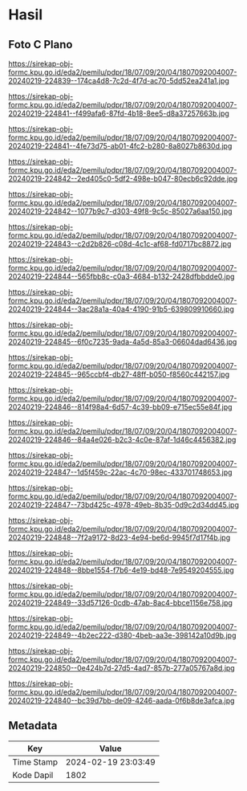 # Hasil

## Foto C Plano

https://sirekap-obj-formc.kpu.go.id/eda2/pemilu/pdpr/18/07/09/20/04/1807092004007-20240219-224839--174ca4d8-7c2d-4f7d-ac70-5dd52ea241a1.jpg

https://sirekap-obj-formc.kpu.go.id/eda2/pemilu/pdpr/18/07/09/20/04/1807092004007-20240219-224841--f499afa6-87fd-4b18-8ee5-d8a37257663b.jpg

https://sirekap-obj-formc.kpu.go.id/eda2/pemilu/pdpr/18/07/09/20/04/1807092004007-20240219-224841--4fe73d75-ab01-4fc2-b280-8a8027b8630d.jpg

https://sirekap-obj-formc.kpu.go.id/eda2/pemilu/pdpr/18/07/09/20/04/1807092004007-20240219-224842--2ed405c0-5df2-498e-b047-80ecb6c92dde.jpg

https://sirekap-obj-formc.kpu.go.id/eda2/pemilu/pdpr/18/07/09/20/04/1807092004007-20240219-224842--1077b9c7-d303-49f8-9c5c-85027a6aa150.jpg

https://sirekap-obj-formc.kpu.go.id/eda2/pemilu/pdpr/18/07/09/20/04/1807092004007-20240219-224843--c2d2b826-c08d-4c1c-af68-fd0717bc8872.jpg

https://sirekap-obj-formc.kpu.go.id/eda2/pemilu/pdpr/18/07/09/20/04/1807092004007-20240219-224844--565fbb8c-c0a3-4684-b132-2428dfbbdde0.jpg

https://sirekap-obj-formc.kpu.go.id/eda2/pemilu/pdpr/18/07/09/20/04/1807092004007-20240219-224844--3ac28a1a-40a4-4190-91b5-639809910660.jpg

https://sirekap-obj-formc.kpu.go.id/eda2/pemilu/pdpr/18/07/09/20/04/1807092004007-20240219-224845--6f0c7235-9ada-4a5d-85a3-06604dad6436.jpg

https://sirekap-obj-formc.kpu.go.id/eda2/pemilu/pdpr/18/07/09/20/04/1807092004007-20240219-224845--965ccbf4-db27-48ff-b050-f8560c442157.jpg

https://sirekap-obj-formc.kpu.go.id/eda2/pemilu/pdpr/18/07/09/20/04/1807092004007-20240219-224846--814f98a4-6d57-4c39-bb09-e715ec55e84f.jpg

https://sirekap-obj-formc.kpu.go.id/eda2/pemilu/pdpr/18/07/09/20/04/1807092004007-20240219-224846--84a4e026-b2c3-4c0e-87af-1d46c4456382.jpg

https://sirekap-obj-formc.kpu.go.id/eda2/pemilu/pdpr/18/07/09/20/04/1807092004007-20240219-224847--1d5f459c-22ac-4c70-98ec-433701748653.jpg

https://sirekap-obj-formc.kpu.go.id/eda2/pemilu/pdpr/18/07/09/20/04/1807092004007-20240219-224847--73bd425c-4978-49eb-8b35-0d9c2d34dd45.jpg

https://sirekap-obj-formc.kpu.go.id/eda2/pemilu/pdpr/18/07/09/20/04/1807092004007-20240219-224848--7f2a9172-8d23-4e94-be6d-9945f7d17f4b.jpg

https://sirekap-obj-formc.kpu.go.id/eda2/pemilu/pdpr/18/07/09/20/04/1807092004007-20240219-224848--8bbe1554-f7b6-4e19-bd48-7e9549204555.jpg

https://sirekap-obj-formc.kpu.go.id/eda2/pemilu/pdpr/18/07/09/20/04/1807092004007-20240219-224849--33d57126-0cdb-47ab-8ac4-bbce1156e758.jpg

https://sirekap-obj-formc.kpu.go.id/eda2/pemilu/pdpr/18/07/09/20/04/1807092004007-20240219-224849--4b2ec222-d380-4beb-aa3e-398142a10d9b.jpg

https://sirekap-obj-formc.kpu.go.id/eda2/pemilu/pdpr/18/07/09/20/04/1807092004007-20240219-224850--0e424b7d-27d5-4ad7-857b-277a05767a8d.jpg

https://sirekap-obj-formc.kpu.go.id/eda2/pemilu/pdpr/18/07/09/20/04/1807092004007-20240219-224840--bc39d7bb-de09-4246-aada-0f6b8de3afca.jpg


## Metadata

| Key        | Value               |
| ---------- | ------------------- |
| Time Stamp | 2024-02-19 23:03:49 |
| Kode Dapil | 1802                |



